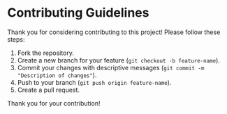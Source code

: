 # Contributing Guidelines

Thank you for considering contributing to this project! Please follow these steps:

1. Fork the repository.
2. Create a new branch for your feature (`git checkout -b feature-name`).
3. Commit your changes with descriptive messages (`git commit -m "Description of changes"`).
4. Push to your branch (`git push origin feature-name`).
5. Create a pull request.

Thank you for your contribution!
```
